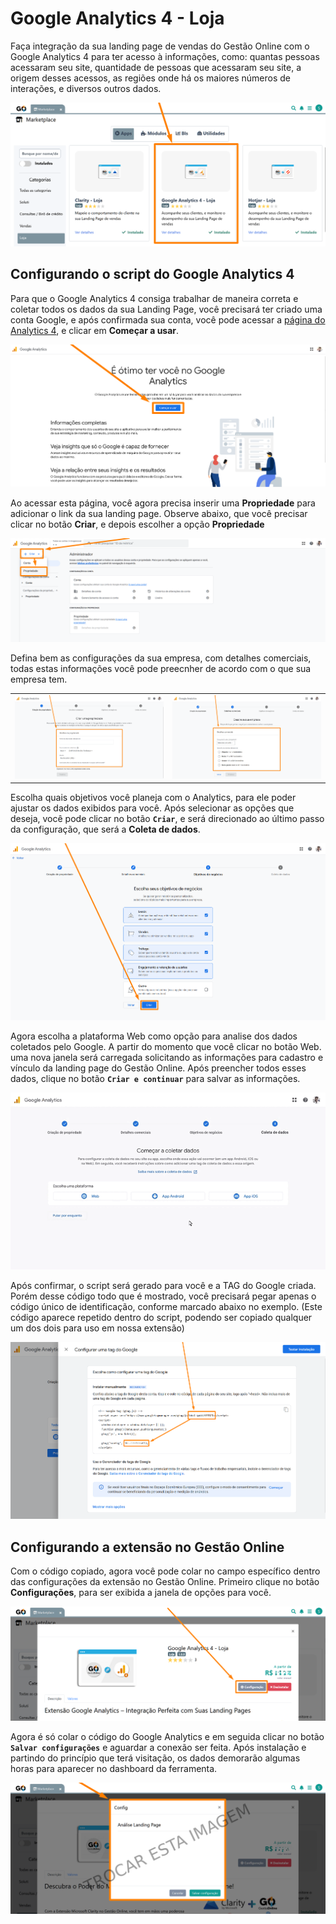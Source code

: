 # Google Analytics 4 - Loja

Faça integração da sua landing page de vendas do Gestão Online com o Google Analytics 4 para ter acesso à informações, como: quantas pessoas acessaram seu site, quantidade de pessoas que acessaram seu site, a origem desses acessos, as regiões onde há os maiores números de interações, e diversos outros dados.

![](https://github.com/Gestao-Online/public-docs/blob/84e0921dba9979b5ed390b4db8d6b1649798be4e/erp-v2/assets/marketplace/google_a4/extensao_google_a4_01.png?raw=true)

## Configurando o script do Google Analytics 4

Para que o Google Analytics 4 consiga trabalhar de maneira correta e coletar todos os dados da sua Landing Page, você precisará ter criado uma conta Google, e após confirmada sua conta, você pode acessar a [página do Analytics 4](https://analytics.google.com/analytics/web/provision/?authuser=1#/provision), e clicar em **Começar a usar**.

![](https://github.com/Gestao-Online/public-docs/blob/84e0921dba9979b5ed390b4db8d6b1649798be4e/erp-v2/assets/marketplace/google_a4/extensao_google_a4_02.png?raw=true)

Ao acessar esta página, você agora precisa inserir uma **Propriedade** para adicionar o link da sua landing page. Observe abaixo, que você precisar clicar no botão **Criar**, e depois escolher a opção **Propriedade**

![](https://github.com/Gestao-Online/public-docs/blob/84e0921dba9979b5ed390b4db8d6b1649798be4e/erp-v2/assets/marketplace/google_a4/extensao_google_a4_03.png?raw=true)

Defina bem as configurações da sua empresa, com detalhes comerciais, todas estas informações você pode preecnher de acordo com o que sua empresa tem.

| | |
|-|-|
|![](https://github.com/Gestao-Online/public-docs/blob/84e0921dba9979b5ed390b4db8d6b1649798be4e/erp-v2/assets/marketplace/google_a4/extensao_google_a4_04.png?raw=true) |![](https://github.com/Gestao-Online/public-docs/blob/84e0921dba9979b5ed390b4db8d6b1649798be4e/erp-v2/assets/marketplace/google_a4/extensao_google_a4_05.png?raw=true) |

Escolha quais objetivos você planeja com o Analytics, para ele poder ajustar os dados exibidos para você. Após selecionar as opções que deseja, você pode clicar no botão **`Criar`**, e será direcionado ao último passo da configuração, que será a **Coleta de dados**.

![](https://github.com/Gestao-Online/public-docs/blob/84e0921dba9979b5ed390b4db8d6b1649798be4e/erp-v2/assets/marketplace/google_a4/extensao_google_a4_06.png?raw=true)

Agora escolha a plataforma Web como opção para analise dos dados coletados pelo Google. A partir do momento que você clicar no botão Web. uma nova janela será carregada solicitando as informações para cadastro e vínculo da landing page do Gestão Online. Após preencher todos esses dados, clique no botão **`Criar e continuar`** para salvar as informações.

![](https://github.com/Gestao-Online/public-docs/blob/84e0921dba9979b5ed390b4db8d6b1649798be4e/erp-v2/assets/marketplace/google_a4/extensao_google_a4_07.gif?raw=true)

Após confirmar, o script será gerado para você e a TAG do Google criada. Porém desse código todo que é mostrado, você precisará pegar apenas o código único de identificação, conforme marcado abaixo no exemplo. (Este código aparece repetido dentro do script, podendo ser copiado qualquer um dos dois para uso em nossa extensão)

![](https://github.com/Gestao-Online/public-docs/blob/84e0921dba9979b5ed390b4db8d6b1649798be4e/erp-v2/assets/marketplace/google_a4/extensao_google_a4_08.png?raw=true)

## Configurando a extensão no Gestão Online

Com o código copiado, agora você pode colar no campo específico dentro das configurações da extensão no Gestão Online. Primeiro clique no botão **Configurações**, para ser exibida a janela de opções para você.

![](https://github.com/Gestao-Online/public-docs/blob/84e0921dba9979b5ed390b4db8d6b1649798be4e/erp-v2/assets/marketplace/google_a4/extensao_google_a4_09.png?raw=true)

Agora é só colar o código do Google Analytics e em seguida clicar no botão **`Salvar configurações`** e aguardar a conexão ser feita. Após instalação e partindo do princípio que terá visitação, os dados demorarão algumas horas para aparecer no dashboard da ferramenta.

![](https://github.com/Gestao-Online/public-docs/blob/98b0725276398cdddc6226354d56b427d2ce8fc1/erp-v2/assets/marketplace/clarity_loja/extensao_clarity_loja_06.png?raw=true)